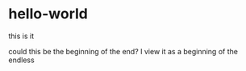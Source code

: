 # hello-world
this is it

could this be the beginning of the end? 
I view it as a beginning of the endless
